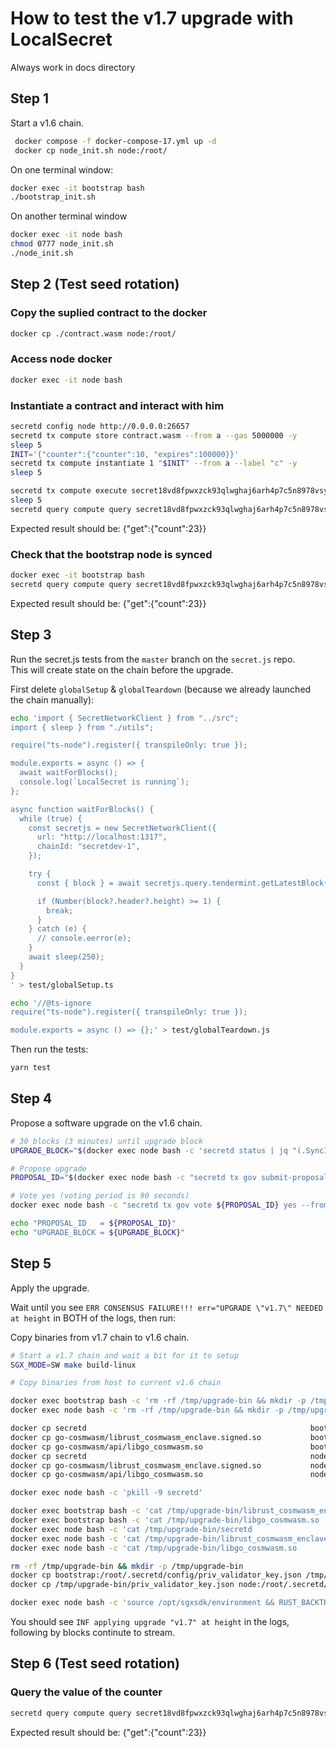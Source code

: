 # How to test the v1.7 upgrade with LocalSecret

Always work in docs directory

## Step 1

Start a v1.6 chain.

```bash
 docker compose -f docker-compose-17.yml up -d
 docker cp node_init.sh node:/root/
```

On one terminal window:

```bash
docker exec -it bootstrap bash
./bootstrap_init.sh
```

On another terminal window

```bash
docker exec -it node bash
chmod 0777 node_init.sh
./node_init.sh
```

## Step 2 (Test seed rotation)

### Copy the suplied contract to the docker

```bash
docker cp ./contract.wasm node:/root/
```

### Access node docker

```bash
docker exec -it node bash
```

### Instantiate a contract and interact with him

```bash
secretd config node http://0.0.0.0:26657
secretd tx compute store contract.wasm --from a --gas 5000000 -y
sleep 5
INIT='{"counter":{"counter":10, "expires":100000}}'
secretd tx compute instantiate 1 "$INIT" --from a --label "c" -y
sleep 5

secretd tx compute execute secret18vd8fpwxzck93qlwghaj6arh4p7c5n8978vsyg '{"increment":{"addition": 13}}' --from a -y
sleep 5
secretd query compute query secret18vd8fpwxzck93qlwghaj6arh4p7c5n8978vsyg '{"get": {}}'
```

Expected result should be:
{"get":{"count":23}}

### Check that the bootstrap node is synced

```bash
docker exec -it bootstrap bash
secretd query compute query secret18vd8fpwxzck93qlwghaj6arh4p7c5n8978vsyg '{"get": {}}'
```

Expected result should be:
{"get":{"count":23}}

## Step 3

Run the secret.js tests from the `master` branch on the `secret.js` repo.  
This will create state on the chain before the upgrade.

First delete `globalSetup` & `globalTeardown` (because we already launched the chain manually):

```bash
echo 'import { SecretNetworkClient } from "../src";
import { sleep } from "./utils";

require("ts-node").register({ transpileOnly: true });

module.exports = async () => {
  await waitForBlocks();
  console.log(`LocalSecret is running`);
};

async function waitForBlocks() {
  while (true) {
    const secretjs = new SecretNetworkClient({
      url: "http://localhost:1317",
      chainId: "secretdev-1",
    });

    try {
      const { block } = await secretjs.query.tendermint.getLatestBlock({});

      if (Number(block?.header?.height) >= 1) {
        break;
      }
    } catch (e) {
      // console.eerror(e);
    }
    await sleep(250);
  }
}
' > test/globalSetup.ts
```

```bash
echo '//@ts-ignore
require("ts-node").register({ transpileOnly: true });

module.exports = async () => {};' > test/globalTeardown.js
```

Then run the tests:

```bash
yarn test
```

## Step 4

Propose a software upgrade on the v1.6 chain.

```bash
# 30 blocks (3 minutes) until upgrade block
UPGRADE_BLOCK="$(docker exec node bash -c 'secretd status | jq "(.SyncInfo.latest_block_height | tonumber) + 30"')"

# Propose upgrade
PROPOSAL_ID="$(docker exec node bash -c "secretd tx gov submit-proposal software-upgrade v1.7 --upgrade-height $UPGRADE_BLOCK --title blabla --description yolo --deposit 100000000uscrt --from a -y -b block | jq '.logs[0].events[] | select(.type == \"submit_proposal\") | .attributes[] | select(.key == \"proposal_id\") | .value | tonumber'")"

# Vote yes (voting period is 90 seconds)
docker exec node bash -c "secretd tx gov vote ${PROPOSAL_ID} yes --from a -y -b block"

echo "PROPOSAL_ID   = ${PROPOSAL_ID}"
echo "UPGRADE_BLOCK = ${UPGRADE_BLOCK}"
```

## Step 5

Apply the upgrade.

Wait until you see `ERR CONSENSUS FAILURE!!! err="UPGRADE \"v1.7\" NEEDED at height` in BOTH of the logs, then run:

Copy binaries from v1.7 chain to v1.6 chain.

```bash
# Start a v1.7 chain and wait a bit for it to setup
SGX_MODE=SW make build-linux

# Copy binaries from host to current v1.6 chain

docker exec bootstrap bash -c 'rm -rf /tmp/upgrade-bin && mkdir -p /tmp/upgrade-bin'
docker exec node bash -c 'rm -rf /tmp/upgrade-bin && mkdir -p /tmp/upgrade-bin'

docker cp secretd                                                  bootstrap:/tmp/upgrade-bin
docker cp go-cosmwasm/librust_cosmwasm_enclave.signed.so           bootstrap:/tmp/upgrade-bin
docker cp go-cosmwasm/api/libgo_cosmwasm.so                        bootstrap:/tmp/upgrade-bin
docker cp secretd                                                  node:/tmp/upgrade-bin
docker cp go-cosmwasm/librust_cosmwasm_enclave.signed.so           node:/tmp/upgrade-bin
docker cp go-cosmwasm/api/libgo_cosmwasm.so                        node:/tmp/upgrade-bin

docker exec node bash -c 'pkill -9 secretd'

docker exec bootstrap bash -c 'cat /tmp/upgrade-bin/librust_cosmwasm_enclave.signed.so       > /usr/lib/librust_cosmwasm_enclave.signed.so'
docker exec bootstrap bash -c 'cat /tmp/upgrade-bin/libgo_cosmwasm.so                        > /usr/lib/libgo_cosmwasm.so'
docker exec node bash -c 'cat /tmp/upgrade-bin/secretd                                  > /usr/bin/secretd'
docker exec node bash -c 'cat /tmp/upgrade-bin/librust_cosmwasm_enclave.signed.so       > /usr/lib/librust_cosmwasm_enclave.signed.so'
docker exec node bash -c 'cat /tmp/upgrade-bin/libgo_cosmwasm.so                        > /usr/lib/libgo_cosmwasm.so'

rm -rf /tmp/upgrade-bin && mkdir -p /tmp/upgrade-bin
docker cp bootstrap:/root/.secretd/config/priv_validator_key.json /tmp/upgrade-bin/.
docker cp /tmp/upgrade-bin/priv_validator_key.json node:/root/.secretd/config/priv_validator_key.json

docker exec node bash -c 'source /opt/sgxsdk/environment && RUST_BACKTRACE=1 LOG_LEVEL="trace" secretd start --rpc.laddr tcp://0.0.0.0:26657'

```

You should see `INF applying upgrade "v1.7" at height` in the logs, following by blocks continute to stream.

## Step 6 (Test seed rotation)

### Query the value of the counter

```bash
secretd query compute query secret18vd8fpwxzck93qlwghaj6arh4p7c5n8978vsyg '{"get": {}}'
```

Expected result should be:
{"get":{"count":23}}
